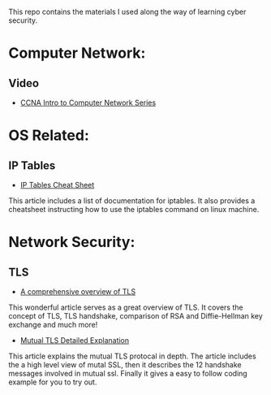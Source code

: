 This repo contains the materials I used along the way of learning cyber security.

# Computer Network:
## Video
* [CCNA Intro to Computer Network Series](https://www.youtube.com/watch?v=n2D1o-aM-2s&list=PLh94XVT4dq02frQRRZBHzvj2hwuhzSByN)

# OS Related:
## IP Tables
* [IP Tables Cheat Sheet](https://gist.github.com/davydany/0ad377f6de3c70056d2bd0f1549e1017)



This article includes a list of documentation for iptables. It also provides a cheatsheet instructing how to use the iptables command on linux machine.



# Network Security:
## TLS
* [A comprehensive overview of TLS](https://hpbn.co/transport-layer-security-tls/)


This wonderful article serves as a great overview of TLS. It covers the concept of TLS, TLS handshake, comparison of RSA and Diffie-Hellman key exchange and much more!

* [Mutual TLS Detailed Explanation](https://www.codeproject.com/Articles/326574/An-Introduction-to-Mutual-SSL-Authentication)

    
This article explains the mutual TLS protocal in depth. The article includes the a high level view of mutal SSL, then it describes the 12 handshake messages involved in mutual ssl. Finally it gives a easy to follow coding example for you to try out.

